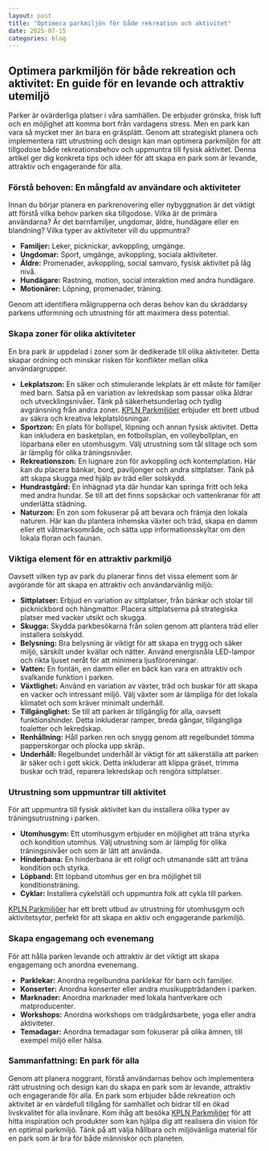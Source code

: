 ```yaml
---
layout: post
title: "Optimera parkmiljön för både rekreation och aktivitet"
date: 2025-07-15
categories: blog
---
```


## Optimera parkmiljön för både rekreation och aktivitet: En guide för en levande och attraktiv utemiljö

Parker är ovärderliga platser i våra samhällen. De erbjuder grönska, frisk luft och en möjlighet att komma bort från vardagens stress. Men en park kan vara så mycket mer än bara en gräsplätt. Genom att strategiskt planera och implementera rätt utrustning och design kan man optimera parkmiljön för att tillgodose både rekreationsbehov och uppmuntra till fysisk aktivitet. Denna artikel ger dig konkreta tips och idéer för att skapa en park som är levande, attraktiv och engagerande för alla.

### Förstå behoven: En mångfald av användare och aktiviteter

Innan du börjar planera en parkrenovering eller nybyggnation är det viktigt att förstå vilka behov parken ska tillgodose. Vilka är de primära användarna? Är det barnfamiljer, ungdomar, äldre, hundägare eller en blandning? Vilka typer av aktiviteter vill du uppmuntra?

*   **Familjer:** Leker, picknickar, avkoppling, umgänge.
*   **Ungdomar:** Sport, umgänge, avkoppling, sociala aktiviteter.
*   **Äldre:** Promenader, avkoppling, social samvaro, fysisk aktivitet på låg nivå.
*   **Hundägare:** Rastning, motion, social interaktion med andra hundägare.
*   **Motionärer:** Löpning, promenader, träning.

Genom att identifiera målgrupperna och deras behov kan du skräddarsy parkens utformning och utrustning för att maximera dess potential.

### Skapa zoner för olika aktiviteter

En bra park är uppdelad i zoner som är dedikerade till olika aktiviteter. Detta skapar ordning och minskar risken för konflikter mellan olika användargrupper.

*   **Lekplatszon:** En säker och stimulerande lekplats är ett måste för familjer med barn. Satsa på en variation av lekredskap som passar olika åldrar och utvecklingsnivåer. Tänk på säkerhetsunderlag och tydlig avgränsning från andra zoner. [KPLN Parkmiljöer](https://www.kpln.se/category/parkmiljoter) erbjuder ett brett utbud av säkra och kreativa lekplatslösningar.
*   **Sportzon:** En plats för bollspel, löpning och annan fysisk aktivitet. Detta kan inkludera en basketplan, en fotbollsplan, en volleybollplan, en löparbana eller en utomhusgym. Välj utrustning som tål slitage och som är lämplig för olika träningsnivåer.
*   **Rekreationszon:** En lugnare zon för avkoppling och kontemplation. Här kan du placera bänkar, bord, paviljonger och andra sittplatser. Tänk på att skapa skugga med hjälp av träd eller solskydd.
*   **Hundrastgård:** En inhägnad yta där hundar kan springa fritt och leka med andra hundar. Se till att det finns sopsäckar och vattenkranar för att underlätta städning.
*   **Naturzon:** En zon som fokuserar på att bevara och främja den lokala naturen. Här kan du plantera inhemska växter och träd, skapa en damm eller ett våtmarksområde, och sätta upp informationsskyltar om den lokala floran och faunan.

### Viktiga element för en attraktiv parkmiljö

Oavsett vilken typ av park du planerar finns det vissa element som är avgörande för att skapa en attraktiv och användarvänlig miljö:

*   **Sittplatser:** Erbjud en variation av sittplatser, från bänkar och stolar till picknickbord och hängmattor. Placera sittplatserna på strategiska platser med vacker utsikt och skugga.
*   **Skugga:** Skydda parkbesökarna från solen genom att plantera träd eller installera solskydd.
*   **Belysning:** Bra belysning är viktigt för att skapa en trygg och säker miljö, särskilt under kvällar och nätter. Använd energisnåla LED-lampor och rikta ljuset neråt för att minimera ljusföroreningar.
*   **Vatten:** En fontän, en damm eller en bäck kan vara en attraktiv och svalkande funktion i parken.
*   **Växtlighet:** Använd en variation av växter, träd och buskar för att skapa en vacker och intressant miljö. Välj växter som är lämpliga för det lokala klimatet och som kräver minimalt underhåll.
*   **Tillgänglighet:** Se till att parken är tillgänglig för alla, oavsett funktionshinder. Detta inkluderar ramper, breda gångar, tillgängliga toaletter och lekredskap.
*   **Renhållning:** Håll parken ren och snygg genom att regelbundet tömma papperskorgar och plocka upp skräp.
*   **Underhåll:** Regelbundet underhåll är viktigt för att säkerställa att parken är säker och i gott skick. Detta inkluderar att klippa gräset, trimma buskar och träd, reparera lekredskap och rengöra sittplatser.

### Utrustning som uppmuntrar till aktivitet

För att uppmuntra till fysisk aktivitet kan du installera olika typer av träningsutrustning i parken.

*   **Utomhusgym:** Ett utomhusgym erbjuder en möjlighet att träna styrka och kondition utomhus. Välj utrustning som är lämplig för olika träningsnivåer och som är lätt att använda.
*   **Hinderbana:** En hinderbana är ett roligt och utmanande sätt att träna kondition och styrka.
*   **Löpband:** Ett löpband utomhus ger en bra möjlighet till konditionsträning.
*   **Cyklar:** Installera cykelställ och uppmuntra folk att cykla till parken.

[KPLN Parkmiljöer](https://www.kpln.se/category/parkmiljoter) har ett brett utbud av utrustning för utomhusgym och aktivitetsytor, perfekt för att skapa en aktiv och engagerande parkmiljö.

### Skapa engagemang och evenemang

För att hålla parken levande och attraktiv är det viktigt att skapa engagemang och anordna evenemang.

*   **Parklekar:** Anordna regelbundna parklekar för barn och familjer.
*   **Konserter:** Anordna konserter eller andra musikuppträdanden i parken.
*   **Marknader:** Anordna marknader med lokala hantverkare och matproducenter.
*   **Workshops:** Anordna workshops om trädgårdsarbete, yoga eller andra aktiviteter.
*   **Temadagar:** Anordna temadagar som fokuserar på olika ämnen, till exempel miljö eller hälsa.

### Sammanfattning: En park för alla

Genom att planera noggrant, förstå användarnas behov och implementera rätt utrustning och design kan du skapa en park som är levande, attraktiv och engagerande för alla. En park som erbjuder både rekreation och aktivitet är en värdefull tillgång för samhället och bidrar till en ökad livskvalitet för alla invånare. Kom ihåg att besöka [KPLN Parkmiljöer](https://www.kpln.se/category/parkmiljoter) för att hitta inspiration och produkter som kan hjälpa dig att realisera din vision för en optimal parkmiljö. Tänk på att välja hållbara och miljövänliga material för en park som är bra för både människor och planeten.
